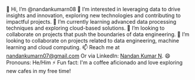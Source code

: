 👋 Hi, I’m @nandankumarn08
👀 I’m interested in leveraging data to drive insights and innovation, exploring new technologies and contributing to impactful projects.
🌱 I’m currently learning advanced data processing techniques and exploring cloud-based solutions.
💞️ I’m looking to collaborate on projects that push the boundaries of data engineering.
💞️ I’m looking to collaborate on projects related to data engineering, machine learning and cloud computing.
📫 Reach me at nandankumarn07@gmail.com Or via LinkedIn: [Nandan Kumar N](https://www.linkedin.com/in/nandankumarn07/).
😄 Pronouns: He/Him
⚡ Fun fact: I'm a coffee aficionado and love exploring new cafes in my free time!

<!---
nandankumarn08/nandankumarn08 is a ✨ special ✨ repository because its `README.md` (this file) appears on your GitHub profile.
You can click the Preview link to take a look at your changes.
⚡ Fun fact: I enjoy experimenting with new recipes in my free time!
--->
